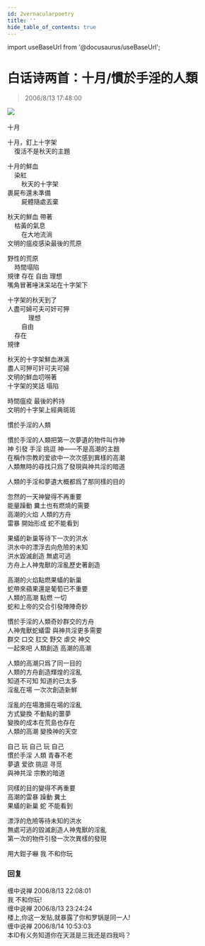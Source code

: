 ```yaml
---
id: 2vernacularpoetry
title: ''
hide_table_of_contents: true
---
```


import useBaseUrl from '@docusaurus/useBaseUrl';

# 白话诗两首：十月/慣於手淫的人類

> 2006/8/13 17:48:00

<div style={{textAlign: 'center'}}>
<img src={useBaseUrl('https://gateway.ipfscdn.io/ipfs/QmXSnds2BF97yuZwYAMLwrpjQcuPcm22WGsFmBJfWFTEUM/poems/2vernacularpoetry/1.jpeg')} /><br/><br/>
</div>

<div style={{fontSize: 'x-large', fontWeight: '500', textAlign: 'left', lineHeight: '250%'}}>
十月
</div>

十月，釘上十字架 <br/>
&nbsp;&nbsp;&nbsp;&nbsp;復活不是秋天的主題

十月的鮮血<br/>
&nbsp;&nbsp;&nbsp;&nbsp;染紅<br/>
&nbsp;&nbsp;&nbsp;&nbsp;&nbsp;&nbsp;&nbsp;&nbsp;秋天的十字架<br/>
裹屍布還未準備<br/>
&nbsp;&nbsp;&nbsp;&nbsp;&nbsp;&nbsp;&nbsp;&nbsp;屍體隨處丟棄

秋天的鮮血 帶著<br/>
&nbsp;&nbsp;&nbsp;&nbsp;枯黃的氣息<br/>
&nbsp;&nbsp;&nbsp;&nbsp;&nbsp;&nbsp;&nbsp;&nbsp;在大地流淌<br/>
文明的瘟疫感染最後的荒原
 
野性的荒原<br/>
&nbsp;&nbsp;&nbsp;&nbsp;時間塌陷<br/>
規律  存在 自由  理想<br/>
嘴角冒著唾沫呆站在十字架下

十字架的秋天到了<br/>
人盡可婦可夫可奸可狎<br/>
&nbsp;&nbsp;&nbsp;&nbsp;&nbsp;&nbsp;&nbsp;&nbsp;&nbsp;&nbsp;&nbsp;&nbsp;理想<br/>
&nbsp;&nbsp;&nbsp;&nbsp;&nbsp;&nbsp;&nbsp;&nbsp;自由<br/>
&nbsp;&nbsp;&nbsp;&nbsp;存在<br/>
規律

秋天的十字架鮮血淋漓<br/>
盡人可狎可奸可夫可婦<br/>
文明的鮮血叨嘮著<br/>
十字架的笑話  塌陷

時間瘟疫  最後的矜持<br/>
文明的十字架上經典斑斑  
 
<div style={{fontSize: 'x-large', fontWeight: '500', textAlign: 'left', lineHeight: '250%'}}>
慣於手淫的人類
</div>

慣於手淫的人類把第一次夢遺的物件叫作神<br/>
神 引發 手淫 挑逗 神——不是高潮的主題<br/>
在稱作宗教的爱欲中一次次感到異樣的高潮<br/>
人類無時的尋找只爲了發現與神共淫的暗道
 
人類的手淫和夢遺大概都爲了那同樣的目的
 
忽然的一天神變得不再重要<br/>
能量躁動  糞土也有燃燒的需要<br/>
高潮的火焰  人類的方舟<br/>
雷暴  開始形成 蛇不能看到
 
果蟻的新巢等待下一次的洪水<br/>
洪水中的漂浮去向危險的未知<br/>
洪水毀滅創造  無處可逃<br/>
方舟上人神鬼獸的淫亂歷史著創造
 
高潮的火焰點燃果蟻的新巢<br/>
蛇帶來蘋果還是葡萄已不重要<br/>
人類的高潮  點燃  一切<br/>
蛇和上帝的交合引發陣陣奇妙
 
慣於手淫的人類奇妙群交的方舟<br/>
人神鬼獸蛇蟻雷 與神共淫更多需要<br/>
群交 口交 肛交 野交 虐交 神交<br/>
一起來吧  人類創造 高潮的高潮
 
人類的高潮只爲了同一目的<br/>
人類的方舟創造輝煌的淫亂<br/>
知道不可知  知道的已太多<br/>
淫亂在場  一次次創造新鮮

淫亂的在場激揚在場的淫亂<br/>
方式變換  不動點的噩夢<br/>
變換的成本在荒島也存在<br/>
人類的高潮  變換神的天空
 
自己  玩 自己  玩  自己<br/>
慣於手淫  人類  青春不老<br/>
夢遺  爱欲 挑逗  寻觅<br/>
與神共淫  宗教的暗道

同樣的目的變得不再重要<br/>
高潮的雷暴 躁動 糞土 <br/>
果蟻的新巢 蛇 不能看到

漂浮的危險等待未知的洪水<br/>
無處可逃的毀滅創造人神鬼獸的淫亂<br/>
第一次的物件引發一次次異樣的發現
 
用大鉗子嚇 我 不和你玩

### 回复

<div class='blog-comment'>
<span class='blog-comment-chan'>缠中说禅</span> 2006/8/13 22:08:01<br/>
我 不和你玩!
</div>

<div class='blog-comment'>
<span class='blog-comment-chan'>缠中说禅</span> 2006/8/13 23:24:24<br/>
楼上,你这一发贴,就暴露了你和罗锅是同一人!
</div>

<div class='blog-comment'>
<span class='blog-comment-chan'>缠中说禅</span> 2006/8/14 10:53:03<br/>
本ID有义务知道你在天涯是三我还是四我吗？
</div>